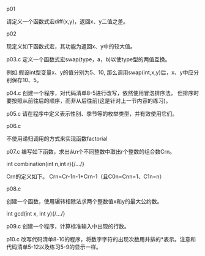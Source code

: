 p01

请定义一个函数式宏diff(x,y)，返回x、y二值之差。

p02

现定义如下函数式宏，其功能为返回x、y中的较大值。

p03.c
定义一个函数式宏swap(type，a，b)以使type型的两值互换。

例如:假设int型变量x、y的值分别为5、10,
那么调用swap(int,x,y)后，x、y中应分别保存10、5。



p04.c
创建一个程序，对代码清单8-5进行改写，依然使用冒泡排序法，
但排序时要按照从前往后的顺序，而非从后往前(这是针对上一节内容的练习)。


p05.c
请在程序中定义表示性别、季节等的枚举类型，并有效使用它们。

p06.c

不使用递归调用的方式来实现函数factorial

p07.c
编写如下函数，求出从n个不同整数中取出r个整数的组合数Crn。

int combination(int n,int r){/*...*/}

Crn的定义如下。 Crn=Cr-1n-1+Crn-1（且C0n=Cnn=1、C1n=n）

p08.c

创建一个函数，使用辗转相除法求两个整数值x和y的最大公约数。

int gcd(int x, int y){/*...*/}


p09.c
创建一个程序，计算标准输入中出现的行数。

p10.c
改写代码清单8-10的程序，将数字字符的出现次数用并排的*表示。注意和代码清单5-12以及练习5-9的显示一样。








